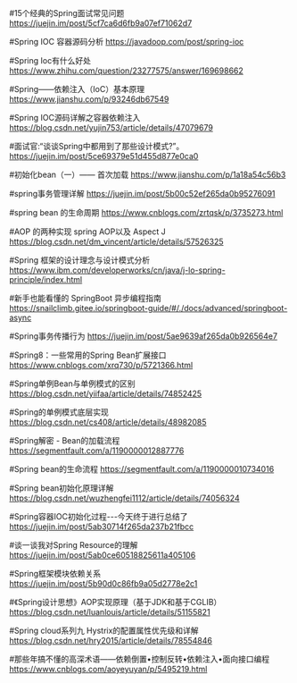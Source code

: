 #15个经典的Spring面试常见问题
https://juejin.im/post/5cf7ca6d6fb9a07ef71062d7

#Spring IOC 容器源码分析
https://javadoop.com/post/spring-ioc

#Spring Ioc有什么好处
https://www.zhihu.com/question/23277575/answer/169698662

#Spring——依赖注入（IoC）基本原理
https://www.jianshu.com/p/93246db67549

#Spring IOC源码详解之容器依赖注入
https://blog.csdn.net/yujin753/article/details/47079679

#面试官:“谈谈Spring中都用到了那些设计模式?”。
https://juejin.im/post/5ce69379e51d455d877e0ca0

#初始化bean（一）—— 首次加载
https://www.jianshu.com/p/1a18a54c56b3

#spring事务管理详解
https://juejin.im/post/5b00c52ef265da0b95276091

#spring bean 的生命周期
https://www.cnblogs.com/zrtqsk/p/3735273.html

#AOP 的两种实现 spring AOP以及 Aspect J
https://blog.csdn.net/dm_vincent/article/details/57526325

#Spring 框架的设计理念与设计模式分析
https://www.ibm.com/developerworks/cn/java/j-lo-spring-principle/index.html

#新手也能看懂的 SpringBoot 异步编程指南
https://snailclimb.gitee.io/springboot-guide/#/./docs/advanced/springboot-async

#Spring事务传播行为
https://juejin.im/post/5ae9639af265da0b926564e7

#Spring8：一些常用的Spring Bean扩展接口
https://www.cnblogs.com/xrq730/p/5721366.html

#Spring单例Bean与单例模式的区别
https://blog.csdn.net/yiifaa/article/details/74852425

#Spring的单例模式底层实现
https://blog.csdn.net/cs408/article/details/48982085

#Spring解密 - Bean的加载流程
https://segmentfault.com/a/1190000012887776

#Spring bean的生命流程
https://segmentfault.com/a/1190000010734016

#Spring bean初始化原理详解
https://blog.csdn.net/wuzhengfei1112/article/details/74056324

#Spring容器IOC初始化过程---今天终于进行总结了
https://juejin.im/post/5ab30714f265da237b21fbcc

#谈一谈我对Spring Resource的理解
https://juejin.im/post/5ab0ce60518825611a405106

#Spring框架模块依赖关系
https://juejin.im/post/5b90d0c86fb9a05d2778e2c1

#《Spring设计思想》AOP实现原理（基于JDK和基于CGLIB）
https://blog.csdn.net/luanlouis/article/details/51155821

#Spring cloud系列九 Hystrix的配置属性优先级和详解
https://blog.csdn.net/hry2015/article/details/78554846

#那些年搞不懂的高深术语——依赖倒置•控制反转•依赖注入•面向接口编程
https://www.cnblogs.com/aoyeyuyan/p/5495219.html










